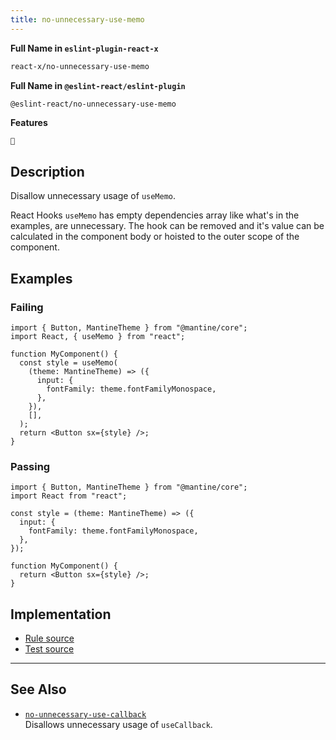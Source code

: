 ```yaml
---
title: no-unnecessary-use-memo
---
```


**Full Name in `eslint-plugin-react-x`**

```sh copy
react-x/no-unnecessary-use-memo
```

**Full Name in `@eslint-react/eslint-plugin`**

```sh copy
@eslint-react/no-unnecessary-use-memo
```

**Features**

`🧪`

## Description

Disallow unnecessary usage of `useMemo`.

React Hooks `useMemo` has empty dependencies array like what's in the examples, are unnecessary. The hook can be removed and it's value can be calculated in the component body or hoisted to the outer scope of the component.

## Examples

### Failing

```tsx
import { Button, MantineTheme } from "@mantine/core";
import React, { useMemo } from "react";

function MyComponent() {
  const style = useMemo(
    (theme: MantineTheme) => ({
      input: {
        fontFamily: theme.fontFamilyMonospace,
      },
    }),
    [],
  );
  return <Button sx={style} />;
}
```

### Passing

```tsx
import { Button, MantineTheme } from "@mantine/core";
import React from "react";

const style = (theme: MantineTheme) => ({
  input: {
    fontFamily: theme.fontFamilyMonospace,
  },
});

function MyComponent() {
  return <Button sx={style} />;
}
```

## Implementation

- [Rule source](https://github.com/Rel1cx/eslint-react/tree/main/packages/plugins/eslint-plugin-react-x/src/rules/no-unnecessary-use-memo.ts)
- [Test source](https://github.com/Rel1cx/eslint-react/tree/main/packages/plugins/eslint-plugin-react-x/src/rules/no-unnecessary-use-memo.spec.ts)

---

## See Also

- [`no-unnecessary-use-callback`](./no-unnecessary-use-callback)\
  Disallows unnecessary usage of `useCallback`.
